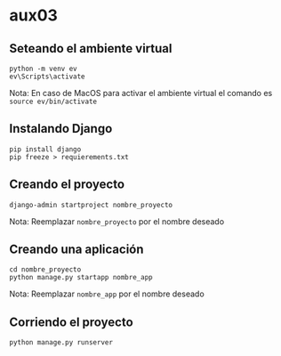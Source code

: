 # aux03

## Seteando el ambiente virtual
```
python -m venv ev
ev\Scripts\activate
```
Nota: En caso de MacOS para activar el ambiente virtual el comando es `source ev/bin/activate`

## Instalando Django
```
pip install django
pip freeze > requierements.txt
```

## Creando el proyecto
```
django-admin startproject nombre_proyecto
```
Nota: Reemplazar `nombre_proyecto` por el nombre deseado

## Creando una aplicación
```
cd nombre_proyecto
python manage.py startapp nombre_app
```
Nota: Reemplazar `nombre_app` por el nombre deseado

## Corriendo el proyecto
```
python manage.py runserver
```
